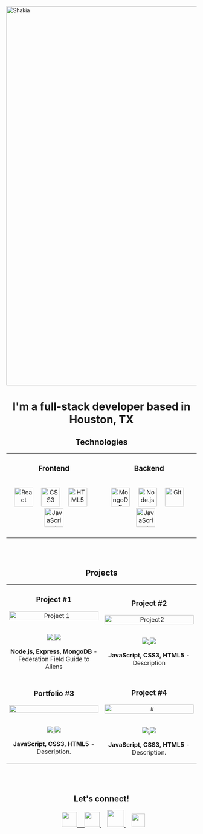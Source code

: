 <!-- ![css-removebg-preview](https://user-images.githubusercontent.com/102547132/169400912-8bd3cc2c-66f2-4cbd-b0c5-777590187b58.png)
![Git Hub Cover (2)](https://user-images.githubusercontent.com/102547132/169400920-4072847f-7fd9-43c5-9f7f-54a79f6d5bfe.png)
![git-removebg-preview](https://user-images.githubusercontent.com/102547132/169400928-c4f9656f-de50-4b89-ae24-1cd1d6af2300.png)
![html-removebg-preview](https://user-images.githubusercontent.com/102547132/169400931-1c36da7a-fdfd-4df2-856c-273b230ac8cf.png)
![js-removebg-preview](https://user-images.githubusercontent.com/102547132/169400938-a3ba4684-1246-4656-ac1f-3f31e5fd7ed1.png)
![Mongodb-removebg-preview](https://user-images.githubusercontent.com/102547132/169400944-bbde51f3-409a-4d3f-94d9-8fc083e540f7.png)
![node-removebg-preview](https://user-images.githubusercontent.com/102547132/169400950-0c89fb3a-9d94-4273-b930-6e92d2acb8bc.png)
![react-removebg-preview](https://user-images.githubusercontent.com/102547132/169400954-7a060a06-5d2b-48ce-9412-b19a308e389b.png)
![twitter-removebg-preview](https://user-images.githubusercontent.com/102547132/169403463-a2bbd212-3b0b-4998-a391-51e22cb4f692.png)
![email-removebg-preview](https://user-images.githubusercontent.com/102547132/169404040-a991589a-6dda-456a-ac4b-e9f7dcc54a2e.png)
![github-removebg-preview](https://user-images.githubusercontent.com/102547132/169404084-f07d82af-8daa-42cf-9f06-ca9943df8e7f.png)
![linkedin-removebg-preview](https://user-images.githubusercontent.com/102547132/169404156-81cea734-3355-41d4-ba96-33ff4994c500.png)
![pic01](https://user-images.githubusercontent.com/102547132/169406604-5261191f-e7f8-4eb7-8f27-51c2b75f0e72.jpg)
![pic02](https://user-images.githubusercontent.com/102547132/169406624-29645953-9221-40c3-8971-cf98cbff6f15.jpg)
![pic03](https://user-images.githubusercontent.com/102547132/169406631-227587b6-71dd-4c60-8ee8-0ad7e7833ca0.jpg)-->




<img align="center" alt="Shakia" width="1000" align="center" src="https://user-images.githubusercontent.com/102547132/169400920-4072847f-7fd9-43c5-9f7f-54a79f6d5bfe.png">
<h1 align="center">I'm a full-stack developer based in Houston, TX</h1>

<!-- TECHNOLOGIES -->
 
<h2 align="center" color="white">Technologies</h2>
<div align="center">
<table>
	<tr>
		<td valign="top" width="33.3333%">
			<h3 align="center" color="white">Frontend</h2>
			<br>
				<div align="center" >  
					<img src="https://user-images.githubusercontent.com/102547132/169400954-7a060a06-5d2b-48ce-9412-b19a308e389b.png" alt="React" height="50" />
						&nbsp&nbsp&nbsp
					<img  src="https://user-images.githubusercontent.com/102547132/169400912-8bd3cc2c-66f2-4cbd-b0c5-777590187b58.png" alt="CSS3" height="50" />
						&nbsp&nbsp&nbsp
					<img  src="https://user-images.githubusercontent.com/102547132/169400931-1c36da7a-fdfd-4df2-856c-273b230ac8cf.png" alt="HTML5" height="50" />
						&nbsp&nbsp&nbsp
					<img  src="https://user-images.githubusercontent.com/102547132/169400938-a3ba4684-1246-4656-ac1f-3f31e5fd7ed1.png" alt="JavaScript" height="50" />  
					</div>
			</td>
			<td valign="top" width="33.3333%">
				<h3 align="center" color="white">Backend</h2>
				<br>
				<div align="center">
					&nbsp
					<img  src="https://user-images.githubusercontent.com/102547132/169400944-bbde51f3-409a-4d3f-94d9-8fc083e540f7.png" alt="MongoDB" height="50" />  
					&nbsp&nbsp&nbsp
					<img  src="https://user-images.githubusercontent.com/102547132/169400950-0c89fb3a-9d94-4273-b930-6e92d2acb8bc.png" alt="Node.js" height="50" /> 
					&nbsp&nbsp&nbsp
					<img  src="https://user-images.githubusercontent.com/102547132/169400928-c4f9656f-de50-4b89-ae24-1cd1d6af2300.png" alt="Git" height="50" />  
					&nbsp&nbsp&nbsp
					<img  src="https://user-images.githubusercontent.com/102547132/169400938-a3ba4684-1246-4656-ac1f-3f31e5fd7ed1.png" alt="JavaScript" height="50" /> 
					&nbsp&nbsp&nbsp
					<br>
					<br>	
				</div>
			</td>
			<!-- <td valign="top" width="33.3333%">	
				<h3 align="center" color="white"></h2>
				<br>
				<div align="center">
					&nbsp
					<img  src="#" alt="#" height="44" />  
					&nbsp&nbsp&nbsp
					<img  src="#" alt="#" height="44" /> 
					&nbsp&nbsp&nbsp
					<img  src="#" alt="#" height="44" />   	
				</div>
			</td> -->
		</tr>
	</table>
</div>
</br>
</br>

<h2 align="center" color="white">Projects</h2>
<div align="center">
	<table>
		<tr>
			<td width="50%">
				<h3 align="center" color="white">Project #1</h2>
				<div align="center" >  
					<a href='#'>
						<img src="https://user-images.githubusercontent.com/102547132/178042747-492f57c8-1cf3-42f6-89c2-d6f11c72d62e.gif" alt="Project 1" height="100%" />
					</a>
					<br>
					<br>
					<p>
						<a href="https://github.com/Saaharp/star-trek-api" target="_blank">
							<img src="https://img.shields.io/badge/Repo-lightgrey?style=for-the-badge&logo=github&color=760e11"/>
						</a>  
						<a href="https://aliensfieldguide.netlify.app/" target="_blank">
							<img src="https://img.shields.io/badge/-website-green?style=for-the-badge&color=fdc6b7"/>
						</a>	
					</p>
					<p><strong>Node.js, Express, MongoDB</strong> - Federation Field Guide to Aliens </p>
				</div>
			</td>
			<td width="50%">
				<h3 align="center" color="white">Project #2</h2>
				<div align="center" >  
					<a href='#'>
						<img src="https://user-images.githubusercontent.com/102547132/169406604-5261191f-e7f8-4eb7-8f27-51c2b75f0e72.jpg" alt="Project2" height="100%" />
					</a>
					<br>
					<br>
					<p>
						<a href="#" target="_blank">
							<img src="https://img.shields.io/badge/Repo-lightgrey?style=for-the-badge&logo=github&color=760e11"/>
						</a>  
						<a href="#" target="_blank">
							<img src="https://img.shields.io/badge/-website-green?style=for-the-badge&color=fdc6b7"/>
						</a>	
					</p>
					 <p><strong>JavaScript, CSS3, HTML5</strong> - Description </p>
				</div>
	<tr>
		<td width="50%">
			<h3 align="center" color="brown">Portfolio #3</h2>
			<div align="center" >  
				<a href='#'>
					<img src="https://user-images.githubusercontent.com/102547132/169406631-227587b6-71dd-4c60-8ee8-0ad7e7833ca0.jpg" height="100%" />
				</a>
				<br>
				<br>
				<p>
					<a href="#" target="_blank">
						<img src="https://img.shields.io/badge/Repo-lightgrey?style=for-the-badge&logo=github&color=760e11"/>
					</a>  
					<a href="#" target="_blank">
						<img src="https://img.shields.io/badge/-website-green?style=for-the-badge&color=fdc6b7"/>
					</a>	
				</p>
				<p><strong>JavaScript, CSS3, HTML5</strong> - Description.</p>
			</div>
		</td>
		<td width="50%">
			<h3 align="center" color="white">Project #4</h2>
			<div align="center" >  
				<a href='#'>
					<img src="https://user-images.githubusercontent.com/102547132/169406631-227587b6-71dd-4c60-8ee8-0ad7e7833ca0.jpg" alt="#" height="100%" />
				</a>
				<br>
				<br>
				<p>
					<a href="#" target="_blank">
						<img src="https://img.shields.io/badge/Repo-lightgrey?style=for-the-badge&logo=github&color=760e11"/>
					</a>  
					<a href="#" target="_blank">
						<img src="https://img.shields.io/badge/-website-green?style=for-the-badge&color=fdc6b7"/>
					</a>	
				</p>
				<p><strong>JavaScript, CSS3, HTML5</strong> - Description.</p>
			</div>	
		</td>
	</table>
</div>
<br />
<br />


<!-- CONTACT -->

  <h2 align="center" color="white">Let's connect!</h2>
<p align="center">
	<a href="https://twitter.com/saaharper" target="_blank">
		<img
			src="https://user-images.githubusercontent.com/102547132/169403463-a2bbd212-3b0b-4998-a391-51e22cb4f692.png"
			width="40px"
			style="padding-left: 10px"
		/>
	&nbsp&nbsp&nbsp
  <a href="https://www.linkedin.com/in/shakia-harper/" target="_blank">
		<img
			src="https://user-images.githubusercontent.com/102547132/169404156-81cea734-3355-41d4-ba96-33ff4994c500.png"
			width="40px"
		/>
	</a>
	&nbsp&nbsp&nbsp
	<a href="mailto:harperh282@gmail.com" target="_blank">
		<img
			src="https://user-images.githubusercontent.com/102547132/169404040-a991589a-6dda-456a-ac4b-e9f7dcc54a2e.png"
			width="45px"
		/>
	</a>
	&nbsp&nbsp&nbsp
	<a href="https://github.com/Saaharp" target="_blank">
		<img
			src="https://user-images.githubusercontent.com/102547132/169404084-f07d82af-8daa-42cf-9f06-ca9943df8e7f.png"
			width="35px"
		/>
	</a>
</p>
